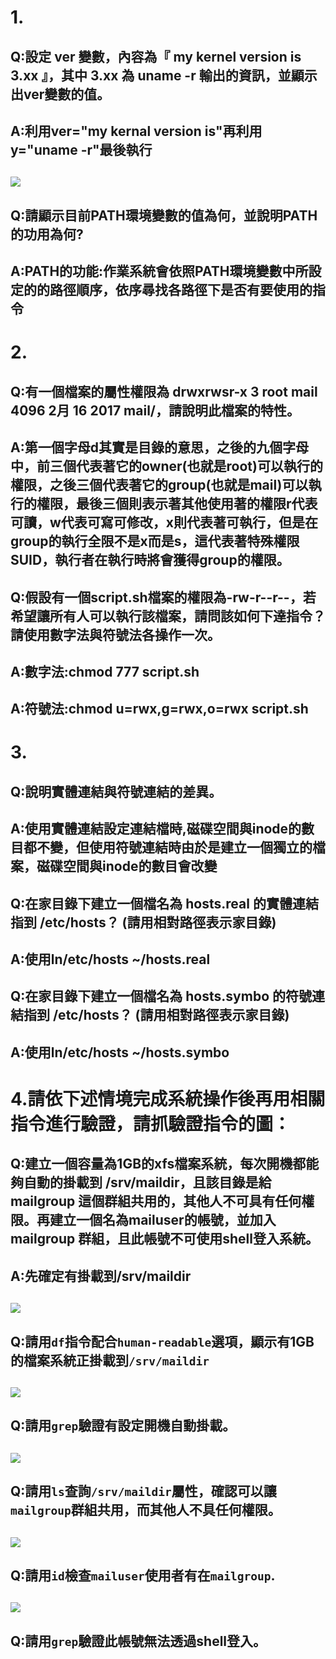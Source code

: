 #  1.
##  Q:設定 ver 變數，內容為『 my kernel version is 3.xx 』，其中  3.xx 為 uname -r 輸出的資訊，並顯示出ver變數的值。
##  A:利用ver="my kernal version is"再利用y="uname -r"最後執行
##  ![](https://i.imgur.com/RbSfsAe.jpg)
##  Q:請顯示目前PATH環境變數的值為何，並說明PATH的功用為何? 
##  A:PATH的功能:作業系統會依照PATH環境變數中所設定的的路徑順序，依序尋找各路徑下是否有要使用的指令
#  2.
##  Q:有一個檔案的屬性權限為 drwxrwsr-x 3 root mail 4096 2月 16 2017 mail/，請說明此檔案的特性。
##  A:第一個字母d其實是目錄的意思，之後的九個字母中，前三個代表著它的owner(也就是root)可以執行的權限，之後三個代表著它的group(也就是mail)可以執行的權限，最後三個則表示著其他使用著的權限r代表可讀，w代表可寫可修改，x則代表著可執行，但是在group的執行全限不是x而是s，這代表著特殊權限SUID，執行者在執行時將會獲得group的權限。
##  Q:假設有一個script.sh檔案的權限為-rw-r--r--，若希望讓所有人可以執行該檔案，請問該如何下達指令？請使用數字法與符號法各操作一次。
##  A:數字法:chmod 777 script.sh
##  A:符號法:chmod u=rwx,g=rwx,o=rwx script.sh
#  3.
##  Q:說明實體連結與符號連結的差異。
##  A:使用實體連結設定連結檔時,磁碟空間與inode的數目都不變，但使用符號連結時由於是建立一個獨立的檔案，磁碟空間與inode的數目會改變
##  Q:在家目錄下建立一個檔名為 hosts.real 的實體連結指到 /etc/hosts？ (請用相對路徑表示家目錄)
##  A:使用ln/etc/hosts ~/hosts.real 
##  Q:在家目錄下建立一個檔名為 hosts.symbo 的符號連結指到 /etc/hosts？ (請用相對路徑表示家目錄)
##  A:使用ln/etc/hosts ~/hosts.symbo
#  4.請依下述情境完成系統操作後再用相關指令進行驗證，請抓驗證指令的圖：

##  Q:建立一個容量為1GB的xfs檔案系統，每次開機都能夠自動的掛載到 /srv/maildir，且該目錄是給 mailgroup 這個群組共用的，其他人不可具有任何權限。再建立一個名為mailuser的帳號，並加入 mailgroup 群組，且此帳號不可使用shell登入系統。
##  A:先確定有掛載到/srv/maildir
##  ![](https://i.imgur.com/8QsQteb.jpg)
##  Q:請用`df`指令配合`human-readable`選項，顯示有1GB的檔案系統正掛載到`/srv/maildir`
##  ![](https://i.imgur.com/FY4mzmU.jpg)
##  Q:請用`grep`驗證有設定開機自動掛載。
##  ![](https://i.imgur.com/IF2ra79.jpg)
##  Q:請用`ls`查詢`/srv/maildir`屬性，確認可以讓`mailgroup`群組共用，而其他人不具任何權限。
##  ![](https://i.imgur.com/orWDmYB.jpg)
##  Q:請用`id`檢查`mailuser`使用者有在`mailgroup`.
##  ![](https://i.imgur.com/uV4F56S.jpg)
##  Q:請用`grep`驗證此帳號無法透過shell登入。